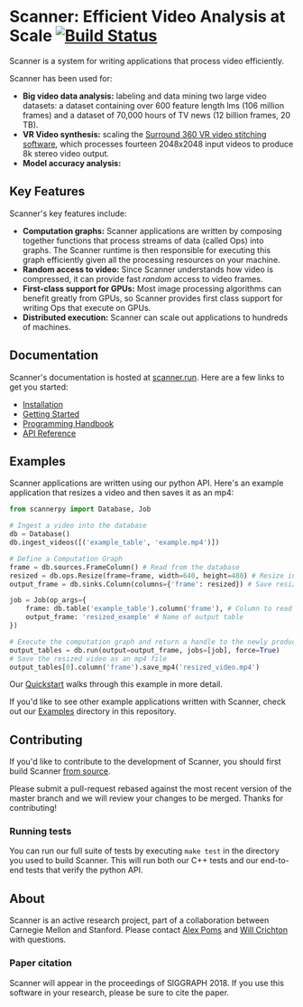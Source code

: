 # Scanner: Efficient Video Analysis at Scale [![Build Status](https://travis-ci.org/scanner-research/scanner.svg?branch=master)](https://travis-ci.org/scanner-research/scanner) #

Scanner is a system for writing applications that process video efficiently.

Scanner has been used for:
* **Big video data analysis:** labeling and data mining two large video datasets: a dataset containing over 600 feature length  lms (106 million frames) and a dataset of 70,000 hours of TV news (12 billion frames, 20 TB).
* **VR Video synthesis:** scaling the [Surround 360 VR video stitching software](https://github.com/scanner-research/Surround360), which processes fourteen 2048x2048 input videos to produce 8k stereo video output.
* **Model accuracy analysis:**

## Key Features

Scanner's key features include:
* **Computation graphs:** Scanner applications are written by composing together functions that process streams of data (called Ops) into graphs. The Scanner runtime is then responsible for executing this graph efficiently given all the processing resources on your machine.
* **Random access to video:** Since Scanner understands how video is compressed, it can provide fast *random* access to video frames.
* **First-class support for GPUs:** Most image processing algorithms can benefit greatly from GPUs, so Scanner provides first class support for writing Ops that execute on GPUs.
* **Distributed execution:** Scanner can scale out applications to hundreds of machines.

## Documentation

Scanner's documentation is hosted at [scanner.run](http://scanner.run). Here
are a few links to get you started:

* [Installation](http://scanner.run/installation.html)
* [Getting Started](http://scanner.run/getting-started.html)
* [Programming Handbook](http://scanner.run/programming-handbook.html)
* [API Reference](http://scanner.run/api.html)

## Examples

Scanner applications are written using our python API. Here's an example
application that resizes a video and then saves it as an mp4:

```python
from scannerpy import Database, Job

# Ingest a video into the database
db = Database()
db.ingest_videos([('example_table', 'example.mp4')])

# Define a Computation Graph
frame = db.sources.FrameColumn() # Read from the database
resized = db.ops.Resize(frame=frame, width=640, height=480) # Resize input frame
output_frame = db.sinks.Column(columns={'frame': resized}) # Save resized frame

job = Job(op_args={
    frame: db.table('example_table').column('frame'), # Column to read input frames from
    output_frame: 'resized_example' # Name of output table
})

# Execute the computation graph and return a handle to the newly produced tables
output_tables = db.run(output=output_frame, jobs=[job], force=True)
# Save the resized video as an mp4 file
output_tables[0].column('frame').save_mp4('resized_video.mp4')
```

Our [Quickstart](http://crissy.pdl.cmu.edu:4567/quickstart.html) walks through
this example in more detail.

If you'd like to see other example applications written with Scanner, check
out our [Examples](https://github.com/scanner-research/scanner/tree/master/examples)
directory in this repository.

## Contributing

If you'd like to contribute to the development of Scanner, you should first
build Scanner [from source](http://crissy.pdl.cmu.edu:4567/from_source.html).

Please submit a pull-request rebased against the most recent version of the
master branch and we will review your changes to be merged. Thanks for
contributing!

### Running tests
You can run our full suite of tests by executing `make test` in the directory
you used to build Scanner. This will run both our C++ tests and our end-to-end
tests that verify the python API.

## About
Scanner is an active research project, part of a collaboration between Carnegie
Mellon and Stanford. Please contact [Alex Poms](https://github.com/apoms) and
[Will Crichton](https://github.com/willcrichton) with questions.

### Paper citation
Scanner will appear in the proceedings of SIGGRAPH 2018. If you use this
software in your research, please be sure to cite the paper.
